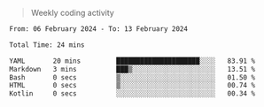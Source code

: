 > Weekly coding activity
<!--START_SECTION:waka-->

```txt
From: 06 February 2024 - To: 13 February 2024

Total Time: 24 mins

YAML       20 mins         █████████████████████░░░░   83.91 %
Markdown   3 mins          ███▒░░░░░░░░░░░░░░░░░░░░░   13.51 %
Bash       0 secs          ▒░░░░░░░░░░░░░░░░░░░░░░░░   01.50 %
HTML       0 secs          ▒░░░░░░░░░░░░░░░░░░░░░░░░   00.74 %
Kotlin     0 secs          ░░░░░░░░░░░░░░░░░░░░░░░░░   00.34 %
```

<!--END_SECTION:waka-->
